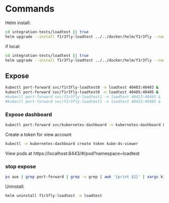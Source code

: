 # Commands

Helm install:

```sh
cd integration-tests/loadtest || true
helm upgrade --install f1r3fly-loadtest ../../docker/helm/f1r3fly --namespace loadtest --create-namespace --values loadtest-values.yaml
```

if local:
```sh
cd integration-tests/loadtest || true
helm upgrade --install f1r3fly-loadtest ../../docker/helm/f1r3fly --namespace loadtest --create-namespace --values ../../docker/minikube/minikube-values.yaml --values loadtest-values.yaml
```

## Expose
```sh
kubectl port-forward svc/f1r3fly-loadtest0 -n loadtest 40403:40403 &
kubectl port-forward svc/f1r3fly-loadtest0 -n loadtest 40405:40405 &
#kubectl port-forward svc/f1r3fly-loadtest1 -n loadtest 40413:40403 &
#kubectl port-forward svc/f1r3fly-loadtest1 -n loadtest 40415:40405 &
```

### Expose dashboard
```sh
kubectl port-forward svc/kubernetes-dashboard -n kubernetes-dashboard 8443:443
```
Create a token for view account
```sh
kubectl -n kubernetes-dashboard create token kube-ds-viewer
```
View pods at https://localhost:8443/#/pod?namespace=loadtest

### stop expose
```sh
ps aux | grep port-forward | grep -v grep | awk '{print $2}' | xargs kill
```

Uninstall:
```sh
helm uninstall f1r3fly-loadtest -n loadtest
```
